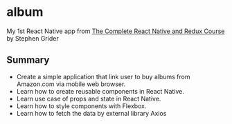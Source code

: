# album

My 1st React Native app from [The Complete React Native and Redux Course](https://www.udemy.com/the-complete-react-native-and-redux-course)
by Stephen Grider

## Summary

+ Create a simple application that link user to buy albums from Amazon.com via mobile web browser.
+ Learn how to create reusable components in React Native.
+ Learn use case of props and state in React Native.
+ Learn how to style components with Flexbox.
+ Learn how to fetch the data by external library Axios
